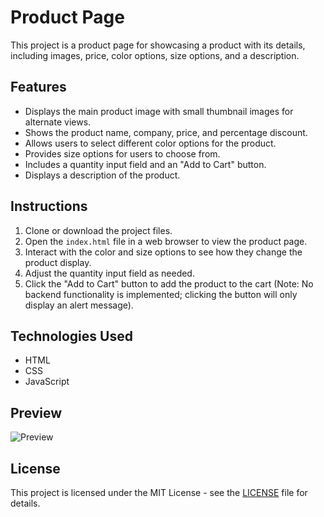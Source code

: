 # Product Page

This project is a product page for showcasing a product with its details, including images, price, color options, size options, and a description.

## Features

- Displays the main product image with small thumbnail images for alternate views.
- Shows the product name, company, price, and percentage discount.
- Allows users to select different color options for the product.
- Provides size options for users to choose from.
- Includes a quantity input field and an "Add to Cart" button.
- Displays a description of the product.

## Instructions

1. Clone or download the project files.
2. Open the `index.html` file in a web browser to view the product page.
3. Interact with the color and size options to see how they change the product display.
4. Adjust the quantity input field as needed.
5. Click the "Add to Cart" button to add the product to the cart (Note: No backend functionality is implemented; clicking the button will only display an alert message).

## Technologies Used

- HTML
- CSS
- JavaScript

## Preview

![Preview]()

## License

This project is licensed under the MIT License - see the [LICENSE](LICENSE) file for details.
